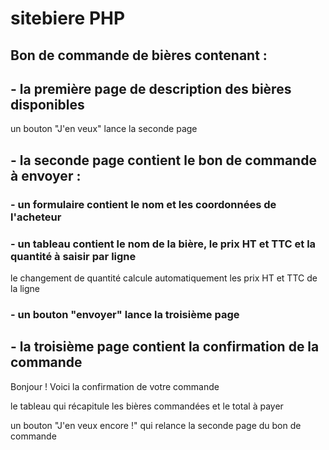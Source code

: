 # sitebiere PHP

## Bon de commande de bières contenant :

## - la première page de description des bières disponibles
un bouton "J'en veux" lance la seconde page

## - la seconde page contient le bon de commande à envoyer :

### - un formulaire contient le nom et les coordonnées de l'acheteur

### - un tableau contient le nom de la bière, le prix HT et TTC et la quantité à saisir par ligne
le changement de quantité calcule automatiquement les prix HT et TTC de la ligne

### - un bouton "envoyer" lance la troisième page

## - la troisième page contient la confirmation de la commande

Bonjour !
Voici la confirmation de votre commande

le tableau qui récapitule les bières commandées et le total à payer

un bouton "J'en veux encore !" qui relance la seconde page du bon de commande
